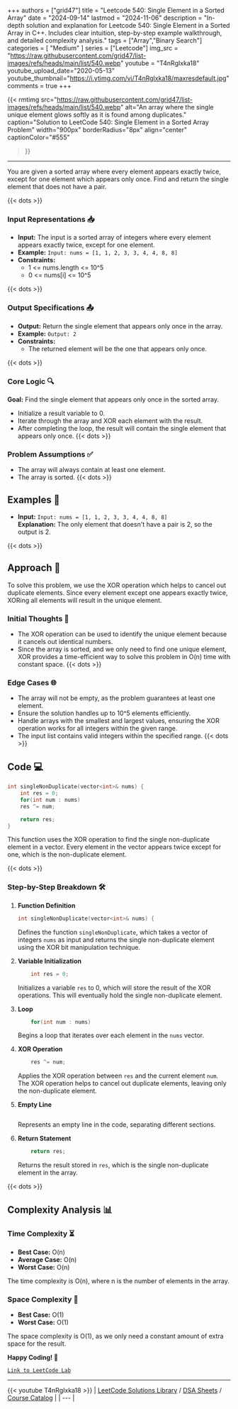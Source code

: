 
+++
authors = ["grid47"]
title = "Leetcode 540: Single Element in a Sorted Array"
date = "2024-09-14"
lastmod = "2024-11-06"
description = "In-depth solution and explanation for Leetcode 540: Single Element in a Sorted Array in C++. Includes clear intuition, step-by-step example walkthrough, and detailed complexity analysis."
tags = ["Array","Binary Search"]
categories = [
    "Medium"
]
series = ["Leetcode"]
img_src = "https://raw.githubusercontent.com/grid47/list-images/refs/heads/main/list/540.webp"
youtube = "T4nRgIxka18"
youtube_upload_date="2020-05-13"
youtube_thumbnail="https://i.ytimg.com/vi/T4nRgIxka18/maxresdefault.jpg"
comments = true
+++


{{< rmtimg 
    src="https://raw.githubusercontent.com/grid47/list-images/refs/heads/main/list/540.webp" 
    alt="An array where the single unique element glows softly as it is found among duplicates."
    caption="Solution to LeetCode 540: Single Element in a Sorted Array Problem"
    width="900px"
    borderRadius="8px"
    align="center" 
    captionColor="#555"
>}}
---
You are given a sorted array where every element appears exactly twice, except for one element which appears only once. Find and return the single element that does not have a pair.
<!--more-->
{{< dots >}}
### Input Representations 📥
- **Input:** The input is a sorted array of integers where every element appears exactly twice, except for one element.
- **Example:** `Input: nums = [1, 1, 2, 3, 3, 4, 4, 8, 8]`
- **Constraints:**
	- 1 <= nums.length <= 10^5
	- 0 <= nums[i] <= 10^5

{{< dots >}}
### Output Specifications 📤
- **Output:** Return the single element that appears only once in the array.
- **Example:** `Output: 2`
- **Constraints:**
	- The returned element will be the one that appears only once.

{{< dots >}}
### Core Logic 🔍
**Goal:** Find the single element that appears only once in the sorted array.

- Initialize a result variable to 0.
- Iterate through the array and XOR each element with the result.
- After completing the loop, the result will contain the single element that appears only once.
{{< dots >}}
### Problem Assumptions ✅
- The array will always contain at least one element.
- The array is sorted.
{{< dots >}}
## Examples 🧩
- **Input:** `Input: nums = [1, 1, 2, 3, 3, 4, 4, 8, 8]`  \
  **Explanation:** The only element that doesn't have a pair is 2, so the output is 2.

{{< dots >}}
## Approach 🚀
To solve this problem, we use the XOR operation which helps to cancel out duplicate elements. Since every element except one appears exactly twice, XORing all elements will result in the unique element.

### Initial Thoughts 💭
- The XOR operation can be used to identify the unique element because it cancels out identical numbers.
- Since the array is sorted, and we only need to find one unique element, XOR provides a time-efficient way to solve this problem in O(n) time with constant space.
{{< dots >}}
### Edge Cases 🌐
- The array will not be empty, as the problem guarantees at least one element.
- Ensure the solution handles up to 10^5 elements efficiently.
- Handle arrays with the smallest and largest values, ensuring the XOR operation works for all integers within the given range.
- The input list contains valid integers within the specified range.
{{< dots >}}
## Code 💻
```cpp
int singleNonDuplicate(vector<int>& nums) {
    int res = 0;
    for(int num : nums)
    res ^= num;

    return res;
}
```

This function uses the XOR operation to find the single non-duplicate element in a vector. Every element in the vector appears twice except for one, which is the non-duplicate element.

{{< dots >}}
### Step-by-Step Breakdown 🛠️
1. **Function Definition**
	```cpp
	int singleNonDuplicate(vector<int>& nums) {
	```
	Defines the function `singleNonDuplicate`, which takes a vector of integers `nums` as input and returns the single non-duplicate element using the XOR bit manipulation technique.

2. **Variable Initialization**
	```cpp
	    int res = 0;
	```
	Initializes a variable `res` to 0, which will store the result of the XOR operations. This will eventually hold the single non-duplicate element.

3. **Loop**
	```cpp
	    for(int num : nums)
	```
	Begins a loop that iterates over each element in the `nums` vector.

4. **XOR Operation**
	```cpp
	    res ^= num;
	```
	Applies the XOR operation between `res` and the current element `num`. The XOR operation helps to cancel out duplicate elements, leaving only the non-duplicate element.

5. **Empty Line**
	```cpp
	
	```
	Represents an empty line in the code, separating different sections.

6. **Return Statement**
	```cpp
	    return res;
	```
	Returns the result stored in `res`, which is the single non-duplicate element in the array.

{{< dots >}}
## Complexity Analysis 📊
### Time Complexity ⏳
- **Best Case:** O(n)
- **Average Case:** O(n)
- **Worst Case:** O(n)

The time complexity is O(n), where n is the number of elements in the array.

### Space Complexity 💾
- **Best Case:** O(1)
- **Worst Case:** O(1)

The space complexity is O(1), as we only need a constant amount of extra space for the result.

**Happy Coding! 🎉**


[`Link to LeetCode Lab`](https://leetcode.com/problems/single-element-in-a-sorted-array/description/)

---
{{< youtube T4nRgIxka18 >}}
| [LeetCode Solutions Library](https://grid47.xyz/leetcode/) / [DSA Sheets](https://grid47.xyz/sheets/) / [Course Catalog](https://grid47.xyz/courses/) |
| --- |
